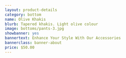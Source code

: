```yaml
---
layout: product-details
category: bottom
name: Olive Khakis
blurb: Tapered khakis. Light olive colour
image: bottoms/pants-3.jpg
showbanner: yes
bannertext: Enhance Your Style With Our Accessories
bannerclass: banner-about
price: $50.00
---
```


